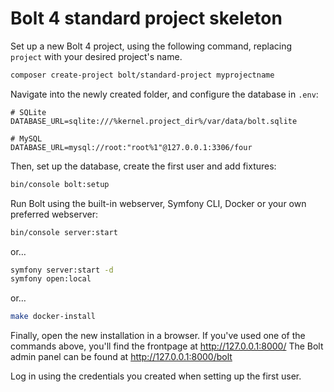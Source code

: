 Bolt 4 standard project skeleton
================================

Set up a new Bolt 4 project, using the following command, replacing `project` with your desired project's name.

```bash
composer create-project bolt/standard-project myprojectname
```

Navigate into the newly created folder, and configure the database in `.env`:

```dotenv
# SQLite
DATABASE_URL=sqlite:///%kernel.project_dir%/var/data/bolt.sqlite

# MySQL
DATABASE_URL=mysql://root:"root%1"@127.0.0.1:3306/four
```

Then, set up the database, create the first user and add fixtures:

```bash
bin/console bolt:setup
```

Run Bolt using the built-in webserver, Symfony CLI, Docker or your own preferred webserver:

```bash
bin/console server:start
```

or…

```bash
symfony server:start -d
symfony open:local
```

or…

```bash
make docker-install
```

Finally, open the new installation in a browser. If you've used one of the
commands above, you'll find the frontpage at http://127.0.0.1:8000/
The Bolt admin panel can be found at http://127.0.0.1:8000/bolt

Log in using the credentials you created when setting up the first user.
